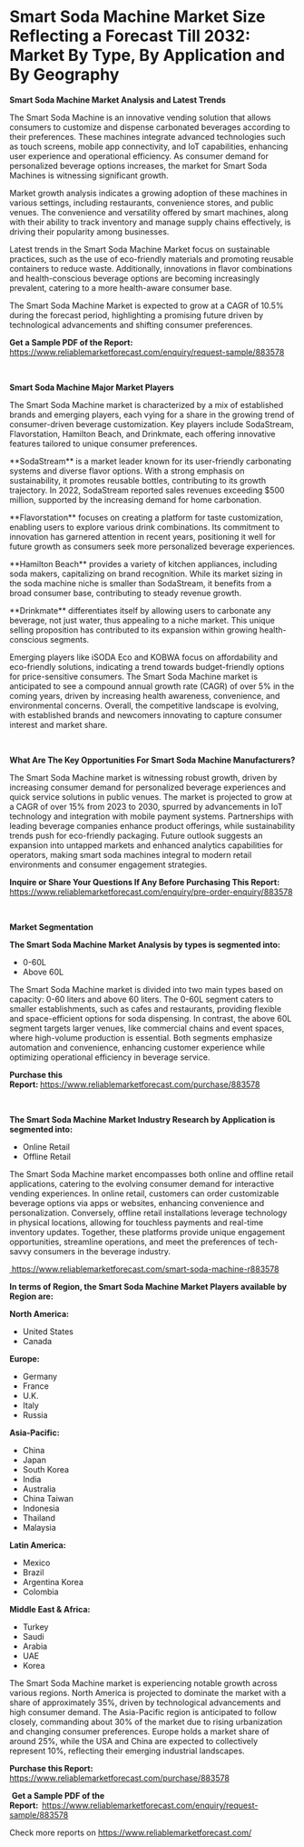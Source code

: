 <p><h1>Smart Soda Machine Market Size Reflecting a Forecast Till 2032: Market By Type, By Application and By Geography</h1></p><p><strong>Smart Soda Machine Market Analysis and Latest Trends</strong></p>
<p><p>The Smart Soda Machine is an innovative vending solution that allows consumers to customize and dispense carbonated beverages according to their preferences. These machines integrate advanced technologies such as touch screens, mobile app connectivity, and IoT capabilities, enhancing user experience and operational efficiency. As consumer demand for personalized beverage options increases, the market for Smart Soda Machines is witnessing significant growth.</p><p>Market growth analysis indicates a growing adoption of these machines in various settings, including restaurants, convenience stores, and public venues. The convenience and versatility offered by smart machines, along with their ability to track inventory and manage supply chains effectively, is driving their popularity among businesses. </p><p>Latest trends in the Smart Soda Machine Market focus on sustainable practices, such as the use of eco-friendly materials and promoting reusable containers to reduce waste. Additionally, innovations in flavor combinations and health-conscious beverage options are becoming increasingly prevalent, catering to a more health-aware consumer base.</p><p>The Smart Soda Machine Market is expected to grow at a CAGR of 10.5% during the forecast period, highlighting a promising future driven by technological advancements and shifting consumer preferences.</p></p>
<p><strong>Get a Sample PDF of the Report:&nbsp;</strong> <a href="https://www.reliablemarketforecast.com/enquiry/request-sample/883578?utm_campaign=2949&utm_medium=2&utm_source=Github&utm_content=ia&utm_term=05042025&utm_id=smart-soda-machine">https://www.reliablemarketforecast.com/enquiry/request-sample/883578</a></p>
<p>&nbsp;</p>
<p><strong>Smart Soda Machine Major Market Players</strong></p>
<p><p>The Smart Soda Machine market is characterized by a mix of established brands and emerging players, each vying for a share in the growing trend of consumer-driven beverage customization. Key players include SodaStream, Flavorstation, Hamilton Beach, and Drinkmate, each offering innovative features tailored to unique consumer preferences.</p><p>**SodaStream** is a market leader known for its user-friendly carbonating systems and diverse flavor options. With a strong emphasis on sustainability, it promotes reusable bottles, contributing to its growth trajectory. In 2022, SodaStream reported sales revenues exceeding $500 million, supported by the increasing demand for home carbonation.</p><p>**Flavorstation** focuses on creating a platform for taste customization, enabling users to explore various drink combinations. Its commitment to innovation has garnered attention in recent years, positioning it well for future growth as consumers seek more personalized beverage experiences.</p><p>**Hamilton Beach** provides a variety of kitchen appliances, including soda makers, capitalizing on brand recognition. While its market sizing in the soda machine niche is smaller than SodaStream, it benefits from a broad consumer base, contributing to steady revenue growth.</p><p>**Drinkmate** differentiates itself by allowing users to carbonate any beverage, not just water, thus appealing to a niche market. This unique selling proposition has contributed to its expansion within growing health-conscious segments.</p><p>Emerging players like iSODA Eco and KOBWA focus on affordability and eco-friendly solutions, indicating a trend towards budget-friendly options for price-sensitive consumers. The Smart Soda Machine market is anticipated to see a compound annual growth rate (CAGR) of over 5% in the coming years, driven by increasing health awareness, convenience, and environmental concerns. Overall, the competitive landscape is evolving, with established brands and newcomers innovating to capture consumer interest and market share.</p></p>
<p>&nbsp;</p>
<p><strong>What Are The Key Opportunities For Smart Soda Machine Manufacturers?</strong></p>
<p><p>The Smart Soda Machine market is witnessing robust growth, driven by increasing consumer demand for personalized beverage experiences and quick service solutions in public venues. The market is projected to grow at a CAGR of over 15% from 2023 to 2030, spurred by advancements in IoT technology and integration with mobile payment systems. Partnerships with leading beverage companies enhance product offerings, while sustainability trends push for eco-friendly packaging. Future outlook suggests an expansion into untapped markets and enhanced analytics capabilities for operators, making smart soda machines integral to modern retail environments and consumer engagement strategies.</p></p>
<p><strong>Inquire or Share Your Questions If Any Before Purchasing This Report:</strong> <a href="https://www.reliablemarketforecast.com/enquiry/pre-order-enquiry/883578?utm_campaign=2949&utm_medium=2&utm_source=Github&utm_content=ia&utm_term=05042025&utm_id=smart-soda-machine">https://www.reliablemarketforecast.com/enquiry/pre-order-enquiry/883578</a></p>
<p>&nbsp;</p>
<p><strong>Market Segmentation</strong></p>
<p><strong>The Smart Soda Machine Market Analysis by types is segmented into:</strong></p>
<p><ul><li>0-60L</li><li>Above 60L</li></ul></p>
<p><p>The Smart Soda Machine market is divided into two main types based on capacity: 0-60 liters and above 60 liters. The 0-60L segment caters to smaller establishments, such as cafes and restaurants, providing flexible and space-efficient options for soda dispensing. In contrast, the above 60L segment targets larger venues, like commercial chains and event spaces, where high-volume production is essential. Both segments emphasize automation and convenience, enhancing customer experience while optimizing operational efficiency in beverage service.</p></p>
<p><strong>Purchase this Report:&nbsp;</strong><a href="https://www.reliablemarketforecast.com/purchase/883578?utm_campaign=2949&utm_medium=2&utm_source=Github&utm_content=ia&utm_term=05042025&utm_id=smart-soda-machine">https://www.reliablemarketforecast.com/purchase/883578</a></p>
<p>&nbsp;</p>
<p><strong>The Smart Soda Machine Market Industry Research by Application is segmented into:</strong></p>
<p><ul><li>Online Retail</li><li>Offline Retail</li></ul></p>
<p><p>The Smart Soda Machine market encompasses both online and offline retail applications, catering to the evolving consumer demand for interactive vending experiences. In online retail, customers can order customizable beverage options via apps or websites, enhancing convenience and personalization. Conversely, offline retail installations leverage technology in physical locations, allowing for touchless payments and real-time inventory updates. Together, these platforms provide unique engagement opportunities, streamline operations, and meet the preferences of tech-savvy consumers in the beverage industry.</p></p>
<p><a href="https://www.reliablemarketforecast.com/smart-soda-machine-r883578?utm_campaign=2949&utm_medium=2&utm_source=Github&utm_content=ia&utm_term=05042025&utm_id=smart-soda-machine">&nbsp;https://www.reliablemarketforecast.com/smart-soda-machine-r883578</a></p>
<p><strong>In terms of Region, the Smart Soda Machine Market Players available by Region are:</strong></p>
<p>
    <p> <strong> North America: </strong>
        <ul>
            <li>United States</li>
            <li>Canada</li>
        </ul>
        </p> 
    <p> <strong> Europe: </strong>
        <ul>
            <li>Germany</li>
            <li>France</li>
            <li>U.K.</li>
            <li>Italy</li>
            <li>Russia</li>
        </ul>
        </p> 
    <p> <strong> Asia-Pacific: </strong>
        <ul>
            <li>China</li>
            <li>Japan</li>
            <li>South Korea</li>
            <li>India</li>
            <li>Australia</li>
            <li>China Taiwan</li>
            <li>Indonesia</li>
            <li>Thailand</li>
            <li>Malaysia</li>
        </ul>
        </p> 
    <p> <strong> Latin America: </strong>
        <ul>
            <li>Mexico</li>
            <li>Brazil</li>
            <li>Argentina Korea</li>
            <li>Colombia</li>
        </ul>
        </p> 
    <p> <strong> Middle East & Africa: </strong>
        <ul>
            <li>Turkey</li>
            <li>Saudi</li>
            <li>Arabia</li>
            <li>UAE</li>
            <li>Korea</li>
        </ul>
    </p>
    </p>
<p><p>The Smart Soda Machine market is experiencing notable growth across various regions. North America is projected to dominate the market with a share of approximately 35%, driven by technological advancements and high consumer demand. The Asia-Pacific region is anticipated to follow closely, commanding about 30% of the market due to rising urbanization and changing consumer preferences. Europe holds a market share of around 25%, while the USA and China are expected to collectively represent 10%, reflecting their emerging industrial landscapes.</p></p>
<p><strong>Purchase this Report: </strong><a href="https://www.reliablemarketforecast.com/purchase/883578?utm_campaign=2949&utm_medium=2&utm_source=Github&utm_content=ia&utm_term=05042025&utm_id=smart-soda-machine">https://www.reliablemarketforecast.com/purchase/883578</a></p>
<p>&nbsp;<strong>Get a Sample PDF of the Report:&nbsp;&nbsp;</strong><a href="https://www.reliablemarketforecast.com/enquiry/request-sample/883578?utm_campaign=2949&utm_medium=2&utm_source=Github&utm_content=ia&utm_term=05042025&utm_id=smart-soda-machine">https://www.reliablemarketforecast.com/enquiry/request-sample/883578</a></p>
<p><strong></strong></p>
<p>Check more reports on <a href="https://www.reliablemarketforecast.com/?utm_campaign=2949&utm_medium=2&utm_source=Github&utm_content=ia&utm_term=05042025&utm_id=smart-soda-machine">https://www.reliablemarketforecast.com/</a></p>